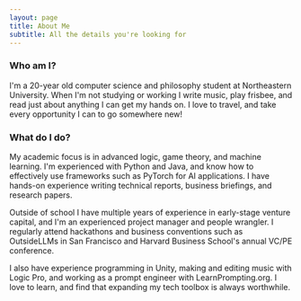 ```yaml
---
layout: page
title: About Me
subtitle: All the details you're looking for
---
```


### Who am I?
I'm a 20-year old computer science and philosophy student at Northeastern University. When I'm not studying or working I write music, play frisbee, and read just about anything I can get my hands on. I love to travel, and take every opportunity I can to go somewhere new!


### What do I do?
My academic focus is in advanced logic, game theory, and machine learning. I'm experienced with Python and Java, and know how to effectively use frameworks such as PyTorch for AI applications. I have hands-on experience writing technical reports, business briefings, and research papers. 

Outside of school I have multiple years of experience in early-stage venture capital, and I'm an experienced project manager and people wrangler. I regularly attend hackathons and business conventions such as OutsideLLMs in San Francisco and Harvard Business School's annual VC/PE conference. 

I also have experience programming in Unity, making and editing music with Logic Pro, and working as a prompt engineer with LearnPrompting.org. I love to learn, and find that expanding my tech toolbox is always worthwhile. 

### 